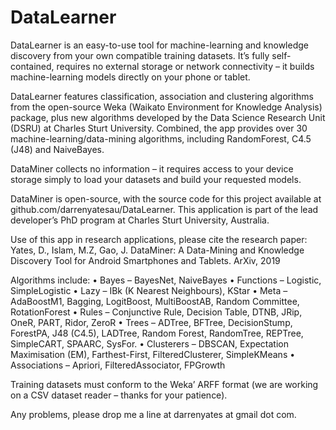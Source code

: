 # DataLearner
DataLearner is an easy-to-use tool for machine-learning and knowledge discovery from your own compatible training datasets. It’s fully self-contained, requires no external storage or network connectivity – it builds machine-learning models directly on your phone or tablet. 

DataLearner features classification, association and clustering algorithms from the open-source Weka (Waikato Environment for Knowledge Analysis) package, plus new algorithms developed by the Data Science Research Unit (DSRU) at Charles Sturt University. Combined, the app provides over 30 machine-learning/data-mining algorithms, including RandomForest, C4.5 (J48) and NaiveBayes.

DataMiner collects no information – it requires access to your device storage simply to load your datasets and build your requested models.

DataMiner is open-source, with the source code for this project available at github.com/darrenyatesau/DataLearner. This application is part of the lead developer’s PhD program at Charles Sturt University, Australia.

Use of this app in research applications, please cite the research paper:
Yates, D., Islam, M.Z, Gao, J. DataMiner: A Data-Mining and Knowledge Discovery Tool for Android Smartphones and Tablets. ArXiv, 2019

Algorithms include:
•	Bayes – BayesNet, NaiveBayes
•	Functions – Logistic, SimpleLogistic
•	Lazy – IBk (K Nearest Neighbours), KStar
•	Meta – AdaBoostM1, Bagging, LogitBoost, MultiBoostAB, Random Committee, RotationForest
•	Rules – Conjunctive Rule, Decision Table, DTNB, JRip, OneR, PART, Ridor, ZeroR
•	Trees – ADTree, BFTree, DecisionStump, ForestPA, J48 (C4.5), LADTree, Random Forest, RandomTree, REPTree, SimpleCART, SPAARC, SysFor.
•	Clusterers – DBSCAN, Expectation Maximisation (EM), Farthest-First, FilteredClusterer, SimpleKMeans
•	Associations – Apriori, FilteredAssociator, FPGrowth

Training datasets must conform to the Weka’ ARFF format (we are working on a CSV dataset reader – thanks for your patience).

Any problems, please drop me a line at darrenyates at gmail dot com.
